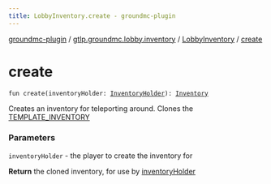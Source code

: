 ```yaml
---
title: LobbyInventory.create - groundmc-plugin
---
```


[groundmc-plugin](../../index.html) / [gtlp.groundmc.lobby.inventory](../index.html) / [LobbyInventory](index.html) / [create](.)

# create

`fun create(inventoryHolder: `[`InventoryHolder`](https://hub.spigotmc.org/javadocs/spigot/org/bukkit/inventory/InventoryHolder.html)`): `[`Inventory`](https://hub.spigotmc.org/javadocs/spigot/org/bukkit/inventory/Inventory.html)

Creates an inventory for teleporting around.
Clones the [TEMPLATE_INVENTORY](-t-e-m-p-l-a-t-e_-i-n-v-e-n-t-o-r-y.html)

### Parameters

`inventoryHolder` - the player to create the inventory for

**Return**
the cloned inventory, for use by [inventoryHolder](create.html#gtlp.groundmc.lobby.inventory.LobbyInventory$create(org.bukkit.inventory.InventoryHolder)/inventoryHolder)

